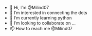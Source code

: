 - 👋 Hi, I’m @Milind07
- 👀 I’m interested in connecting the dots
- 🌱 I’m currently learning python
- 💞️ I’m looking to collaborate on ...
- 📫 How to reach me @Milind07

<!---
Milind07/Milind07 is a ✨ special ✨ repository because its `README.md` (this file) appears on your GitHub profile.
You can click the Preview link to take a look at your changes.
--->
